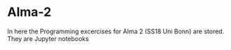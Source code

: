 # Alma-2
In here the Programming excercises for Alma 2 (SS18 Uni Bonn) are stored.
They are Jupyter notebooks
